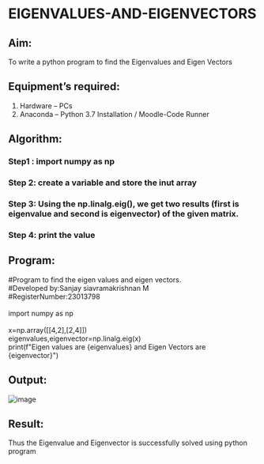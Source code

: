 # EIGENVALUES-AND-EIGENVECTORS
## Aim:
To write a python program to find the Eigenvalues and Eigen Vectors
## Equipment’s required:
1. 	Hardware – PCs
2. 	Anaconda – Python 3.7 Installation / Moodle-Code Runner
## Algorithm:
### Step1 : import numpy as np
### Step 2: create a variable and store the inut array
### Step 3: Using the np.linalg.eig(),  we get two results (first is eigenvalue and second is eigenvector) of the given matrix.
### Step 4: print the value

## Program:
#Program to find the eigen values and eigen vectors.<br>
#Developed by:Sanjay siavramakrishnan M<br>
#RegisterNumber:23013798<br>
<br>
import numpy as np<br>
<br>
x=np.array([[4,2],[2,4]])<br>
eigenvalues,eigenvector=np.linalg.eig(x)<br>
print(f"Eigen values are {eigenvalues} and Eigen Vectors are {eigenvector}")<br>

## Output:
![image](https://github.com/sanjaysivaramakrishnan/EIGENVALUES-AND-EIGENVECTORS/assets/151629616/47e1012b-a1ca-427b-a9bb-e8e6db6ef886)

## Result:
Thus the Eigenvalue and Eigenvector is successfully solved using python program
